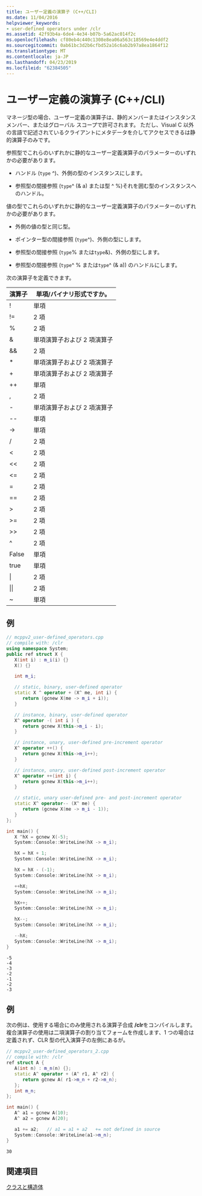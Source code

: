 ```yaml
---
title: ユーザー定義の演算子 (C++/CLI)
ms.date: 11/04/2016
helpviewer_keywords:
- user-defined operators under /clr
ms.assetid: 42f93b4a-6de4-4e34-b07b-5a62ac014f2c
ms.openlocfilehash: cf80eb4c440c1308e8ea06a563c18569e4e4ddf2
ms.sourcegitcommit: 0ab61bc3d2b6cfbd52a16c6ab2b97a8ea1864f12
ms.translationtype: MT
ms.contentlocale: ja-JP
ms.lasthandoff: 04/23/2019
ms.locfileid: "62384505"
---
```

# <a name="user-defined-operators-ccli"></a>ユーザー定義の演算子 (C++/CLI)

マネージ型の場合、ユーザー定義の演算子は、静的メンバーまたはインスタンス メンバー、またはグローバル スコープで許可されます。 ただし、Visual C 以外の言語で記述されているクライアントにメタデータを介してアクセスできるは静的演算子のみです。

参照型でこれらのいずれかに静的なユーザー定義演算子のパラメーターのいずれかの必要があります。

- ハンドル (`type` ^)、外側の型のインスタンスにします。

- 参照型の間接参照 (`type`^ (& a) または型 ^ %)それを囲む型のインスタンスへのハンドル。

値の型でこれらのいずれかに静的なユーザー定義演算子のパラメーターのいずれかの必要があります。

- 外側の値の型と同じ型。

- ポインター型の間接参照 (`type`^)、外側の型にします。

- 参照型の間接参照 (`type`% または`type`&)、外側の型にします。

- 参照型の間接参照 (`type`^ % または`type`^ (& a)) のハンドルにします。

次の演算子を定義できます。

|演算子|単項/バイナリ形式ですか。|
|--------------|--------------------------|
|!|単項|
|!=|2 項|
|%|2 項|
|&|単項演算子および 2 項演算子|
|&&|2 項|
|*|単項演算子および 2 項演算子|
|+|単項演算子および 2 項演算子|
|++|単項|
|,|2 項|
|-|単項演算子および 2 項演算子|
|--|単項|
|->|単項|
|/|2 項|
|<|2 項|
|<<|2 項|
|\<=|2 項|
|=|2 項|
|==|2 項|
|>|2 項|
|>=|2 項|
|>>|2 項|
|^|2 項|
|False|単項|
|true|単項|
|&#124;|2 項|
|&#124;&#124;|2 項|
|~|単項|

## <a name="example"></a>例

```cpp
// mcppv2_user-defined_operators.cpp
// compile with: /clr
using namespace System;
public ref struct X {
   X(int i) : m_i(i) {}
   X() {}

   int m_i;

   // static, binary, user-defined operator
   static X ^ operator + (X^ me, int i) {
      return (gcnew X(me -> m_i + i));
   }

   // instance, binary, user-defined operator
   X^ operator -( int i ) {
      return gcnew X(this->m_i - i);
   }

   // instance, unary, user-defined pre-increment operator
   X^ operator ++() {
      return gcnew X(this->m_i++);
   }

   // instance, unary, user-defined post-increment operator
   X^ operator ++(int i) {
      return gcnew X(this->m_i++);
   }

   // static, unary user-defined pre- and post-increment operator
   static X^ operator-- (X^ me) {
      return (gcnew X(me -> m_i - 1));
   }
};

int main() {
   X ^hX = gcnew X(-5);
   System::Console::WriteLine(hX -> m_i);

   hX = hX + 1;
   System::Console::WriteLine(hX -> m_i);

   hX = hX - (-1);
   System::Console::WriteLine(hX -> m_i);

   ++hX;
   System::Console::WriteLine(hX -> m_i);

   hX++;
   System::Console::WriteLine(hX -> m_i);

   hX--;
   System::Console::WriteLine(hX -> m_i);

   --hX;
   System::Console::WriteLine(hX -> m_i);
}
```

```Output
-5
-4
-3
-2
-1
-2
-3
```

## <a name="example"></a>例

次の例は、使用する場合にのみ使用される演算子合成 **/clr**をコンパイルします。 複合演算子の使用は二項演算子の割り当てフォームを作成します、1 つの場合は定義されず、CLR 型の代入演算子の左側にあるが。

```cpp
// mcppv2_user-defined_operators_2.cpp
// compile with: /clr
ref struct A {
   A(int n) : m_n(n) {};
   static A^ operator + (A^ r1, A^ r2) {
      return gcnew A( r1->m_n + r2->m_n);
   };
   int m_n;
};

int main() {
   A^ a1 = gcnew A(10);
   A^ a2 = gcnew A(20);

   a1 += a2;   // a1 = a1 + a2   += not defined in source
   System::Console::WriteLine(a1->m_n);
}
```

```Output
30
```

## <a name="see-also"></a>関連項目

[クラスと構造体](../extensions/classes-and-structs-cpp-component-extensions.md)
